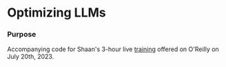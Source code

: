 # Optimizing LLMs

### Purpose

Accompanying code for Shaan's 3-hour live [training]([url](https://www.oreilly.com/live-events/optimizing-large-language-models/0636920090981/0636920090980/#liveEventSchedule)https://www.oreilly.com/live-events/optimizing-large-language-models/0636920090981/0636920090980/#liveEventSchedule) offered on O'Reilly on July 20th, 2023. 

